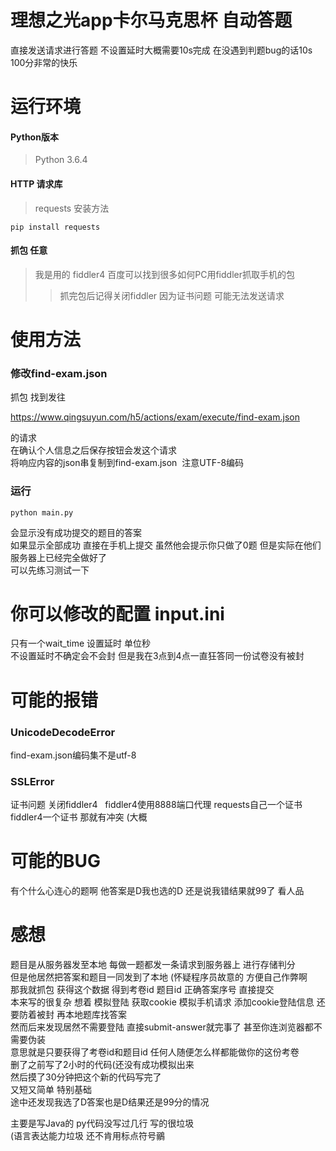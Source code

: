 # 理想之光app卡尔马克思杯 自动答题
直接发送请求进行答题 不设置延时大概需要10s完成
在没遇到判题bug的话10s 100分非常的快乐

# 运行环境
#### Python版本
>Python 3.6.4
#### HTTP 请求库
>requests  安装方法
```
pip install requests
```
#### 抓包 任意
>我是用的 fiddler4 百度可以找到很多如何PC用fiddler抓取手机的包
>>抓完包后记得关闭fiddler 因为证书问题 可能无法发送请求

# 使用方法
### 修改find-exam.json 
抓包
找到发往<p>https://www.qingsuyun.com/h5/actions/exam/execute/find-exam.json<p>的请求   
在确认个人信息之后保存按钮会发这个请求   
将响应内容的json串复制到find-exam.json  注意UTF-8编码   
### 运行
```
python main.py
```
会显示没有成功提交的题目的答案   
如果显示全部成功 直接在手机上提交 虽然他会提示你只做了0题 但是实际在他们服务器上已经完全做好了   
可以先练习测试一下   

# 你可以修改的配置 input.ini
只有一个wait_time 设置延时 单位秒   
不设置延时不确定会不会封 但是我在3点到4点一直狂答同一份试卷没有被封   

# 可能的报错
### UnicodeDecodeError
find-exam.json编码集不是utf-8
### SSLError
证书问题 关闭fiddler4   
fiddler4使用8888端口代理 requests自己一个证书 fiddler4一个证书 那就有冲突 (大概

# 可能的BUG
有个什么心连心的题啊 他答案是D我也选的D 还是说我错结果就99了 看人品

# 感想
题目是从服务器发至本地 每做一题都发一条请求到服务器上 进行存储判分   
但是他居然把答案和题目一同发到了本地 (怀疑程序员故意的 方便自己作弊啊   
那我就抓包 获得这个数据 得到考卷id 题目id 正确答案序号 直接提交   
本来写的很复杂 想着 模拟登陆 获取cookie 模拟手机请求 添加cookie登陆信息 还要防着被封 再本地题库找答案   
然而后来发现居然不需要登陆 直接submit-answer就完事了 甚至你连浏览器都不需要伪装   
意思就是只要获得了考卷id和题目id 任何人随便怎么样都能做你的这份考卷   
删了之前写了2小时的代码(还没有成功模拟出来   
然后摸了30分钟把这个新的代码写完了   
又短又简单 特别基础   
途中还发现我选了D答案也是D结果还是99分的情况   
   
主要是写Java的 py代码没写过几行 写的很垃圾   
(语言表达能力垃圾 还不肯用标点符号鶸   
